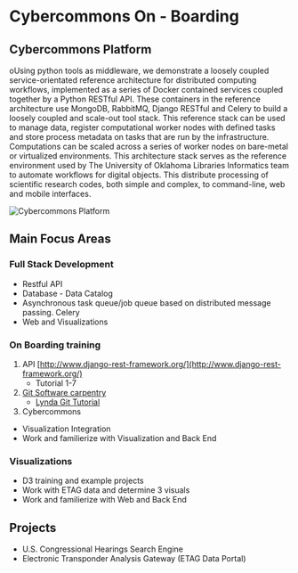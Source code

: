 # Cybercommons On - Boarding 


## Cybercommons  Platform 
oUsing python tools as middleware, we demonstrate a loosely coupled service-orientated reference architecture for distributed computing workflows, implemented as a series of Docker contained services coupled together by a Python RESTful API. These containers in the reference architecture use MongoDB, RabbitMQ, Django RESTful and Celery to build a loosely coupled and scale-out tool stack. This reference stack can be used to manage data, register computational worker nodes with defined tasks and store process metadata on tasks that are run by the infrastructure. Computations can be scaled across a series of worker nodes on bare-metal or virtualized environments. This architecture stack serves as the reference environment used by The University of Oklahoma Libraries Informatics team to automate workflows for digital objects. This distribute processing of scientific research codes, both simple and complex, to command-line, web and mobile interfaces.

![Cybercommons Platform](http://static.cybercommons.org/informatics/cybercommon_diagram.png)

## Main Focus Areas

### Full Stack Development

* Restful API
* Database - Data Catalog
* Asynchronous task queue/job queue based on distributed message passing. Celery
* Web and Visualizations

### On Boarding training

1. API [http://www.django-rest-framework.org/](http://www.django-rest-framework.org/)
    * Tutorial 1-7
3. [Git Software carpentry](http://swcarpentry.github.io/git-novice/)  
    * [Lynda Git Tutorial](https://www.lynda.com/Git-tutorials/Git-Essential-Training/100222-2.html)
2. Cybercommons 

* Visualization Integration
* Work and familierize with Visualization and Back End

### Visualizations

* D3 training and example projects
* Work with ETAG data and determine 3 visuals
* Work and familierize with Web and Back End



## Projects

* U.S. Congressional Hearings Search Engine
* Electronic Transponder Analysis Gateway (ETAG Data Portal)
